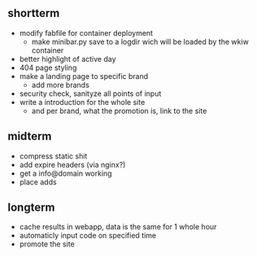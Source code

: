 ## shortterm

* modify fabfile for container deployment
    - make minibar.py save to a logdir wich will be loaded by the wkiw container
* better highlight of active day
* 404 page styling
* make a landing page to specific brand
    * add more brands
* security check, sanityze all points of input
* write a introduction for the whole site
    * and per brand, what the promotion is, link to the site

## midterm

* compress static shit
* add expire headers (via nginx?)
* get a info@domain working
* place adds

## longterm

* cache results in webapp, data is the same for 1 whole hour
* automaticly input code on specified time
* promote the site
